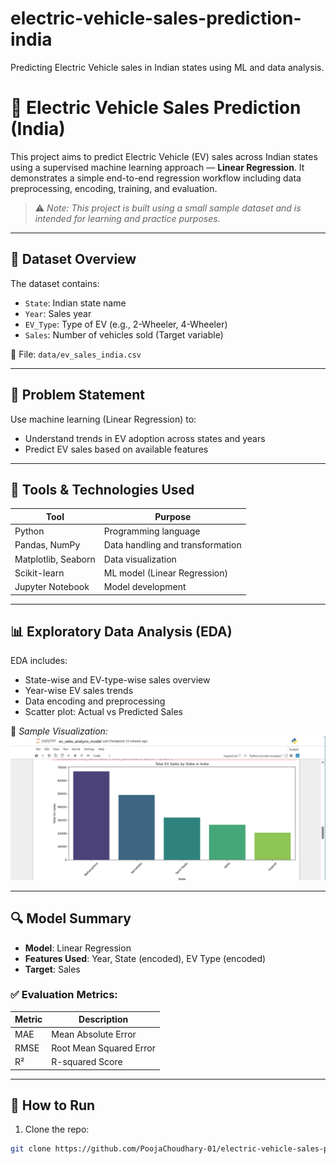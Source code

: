 # electric-vehicle-sales-prediction-india
Predicting Electric Vehicle sales in Indian states using ML and data analysis.

# 🔋 Electric Vehicle Sales Prediction (India)

This project aims to predict Electric Vehicle (EV) sales across Indian states using a supervised machine learning approach — **Linear Regression**. It demonstrates a simple end-to-end regression workflow including data preprocessing, encoding, training, and evaluation.

> ⚠️ *Note: This project is built using a small sample dataset and is intended for learning and practice purposes.*

---

## 📁 Dataset Overview

The dataset contains:
- `State`: Indian state name
- `Year`: Sales year
- `EV_Type`: Type of EV (e.g., 2-Wheeler, 4-Wheeler)
- `Sales`: Number of vehicles sold (Target variable)

📄 File: `data/ev_sales_india.csv`

---

## 🧠 Problem Statement

Use machine learning (Linear Regression) to:
- Understand trends in EV adoption across states and years
- Predict EV sales based on available features

---

## 🧪 Tools & Technologies Used

| Tool           | Purpose                        |
|----------------|-------------------------------|
| Python         | Programming language           |
| Pandas, NumPy  | Data handling and transformation |
| Matplotlib, Seaborn | Data visualization       |
| Scikit-learn   | ML model (Linear Regression)   |
| Jupyter Notebook | Model development            |

---

## 📊 Exploratory Data Analysis (EDA)

EDA includes:
- State-wise and EV-type-wise sales overview
- Year-wise EV sales trends
- Data encoding and preprocessing
- Scatter plot: Actual vs Predicted Sales

📸 *Sample Visualization:*  
![Actual vs Predicted](prediction_screenshot.png) <!-- Replace with your image path -->

---

## 🔍 Model Summary

- **Model**: Linear Regression
- **Features Used**: Year, State (encoded), EV Type (encoded)
- **Target**: Sales

### ✅ Evaluation Metrics:
| Metric | Description             |
|--------|-------------------------|
| MAE    | Mean Absolute Error     |
| RMSE   | Root Mean Squared Error |
| R²     | R-squared Score         |

---

## 🚀 How to Run

1. Clone the repo:
```bash
git clone https://github.com/PoojaChoudhary-01/electric-vehicle-sales-prediction-india

